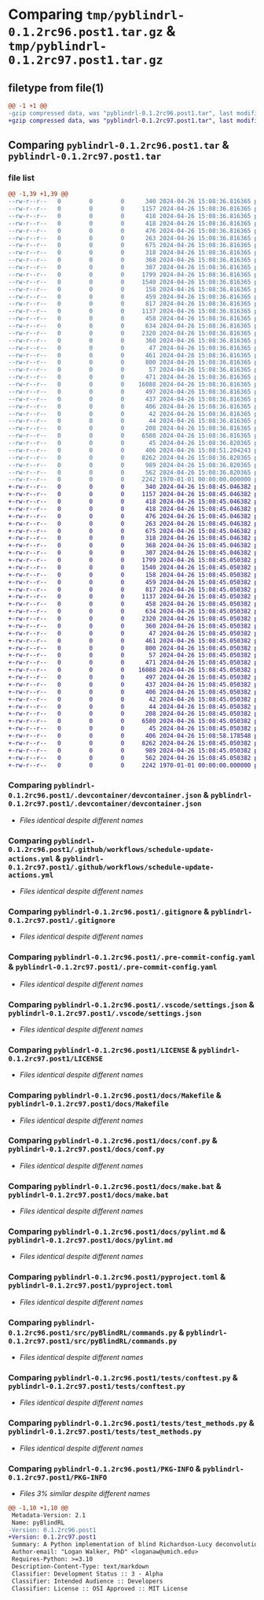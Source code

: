 # Comparing `tmp/pyblindrl-0.1.2rc96.post1.tar.gz` & `tmp/pyblindrl-0.1.2rc97.post1.tar.gz`

## filetype from file(1)

```diff
@@ -1 +1 @@
-gzip compressed data, was "pyblindrl-0.1.2rc96.post1.tar", last modified: Fri Jan  1 00:00:00 2016, max compression
+gzip compressed data, was "pyblindrl-0.1.2rc97.post1.tar", last modified: Fri Jan  1 00:00:00 2016, max compression
```

## Comparing `pyblindrl-0.1.2rc96.post1.tar` & `pyblindrl-0.1.2rc97.post1.tar`

### file list

```diff
@@ -1,39 +1,39 @@
--rw-r--r--   0        0        0      340 2024-04-26 15:08:36.816365 pyblindrl-0.1.2rc96.post1/.devcontainer/Dockerfile
--rw-r--r--   0        0        0     1157 2024-04-26 15:08:36.816365 pyblindrl-0.1.2rc96.post1/.devcontainer/devcontainer.json
--rw-r--r--   0        0        0      418 2024-04-26 15:08:36.816365 pyblindrl-0.1.2rc96.post1/.github/dependabot.yml
--rw-r--r--   0        0        0      418 2024-04-26 15:08:36.816365 pyblindrl-0.1.2rc96.post1/.github/template-sync.yml
--rw-r--r--   0        0        0      476 2024-04-26 15:08:36.816365 pyblindrl-0.1.2rc96.post1/.github/workflows/CI.yml
--rw-r--r--   0        0        0      263 2024-04-26 15:08:36.816365 pyblindrl-0.1.2rc96.post1/.github/workflows/publish.yml
--rw-r--r--   0        0        0      675 2024-04-26 15:08:36.816365 pyblindrl-0.1.2rc96.post1/.github/workflows/schedule-update-actions.yml
--rw-r--r--   0        0        0      318 2024-04-26 15:08:36.816365 pyblindrl-0.1.2rc96.post1/.github/workflows/semantic-pr-check.yml
--rw-r--r--   0        0        0      368 2024-04-26 15:08:36.816365 pyblindrl-0.1.2rc96.post1/.github/workflows/sphinx.yml
--rw-r--r--   0        0        0      307 2024-04-26 15:08:36.816365 pyblindrl-0.1.2rc96.post1/.github/workflows/template-sync.yml
--rw-r--r--   0        0        0     1799 2024-04-26 15:08:36.816365 pyblindrl-0.1.2rc96.post1/.gitignore
--rw-r--r--   0        0        0     1540 2024-04-26 15:08:36.816365 pyblindrl-0.1.2rc96.post1/.pre-commit-config.yaml
--rw-r--r--   0        0        0      158 2024-04-26 15:08:36.816365 pyblindrl-0.1.2rc96.post1/.pypirc
--rw-r--r--   0        0        0      459 2024-04-26 15:08:36.816365 pyblindrl-0.1.2rc96.post1/.vscode/launch.json
--rw-r--r--   0        0        0      817 2024-04-26 15:08:36.816365 pyblindrl-0.1.2rc96.post1/.vscode/settings.json
--rw-r--r--   0        0        0     1137 2024-04-26 15:08:36.816365 pyblindrl-0.1.2rc96.post1/LICENSE
--rw-r--r--   0        0        0      458 2024-04-26 15:08:36.816365 pyblindrl-0.1.2rc96.post1/README.md
--rw-r--r--   0        0        0      634 2024-04-26 15:08:36.816365 pyblindrl-0.1.2rc96.post1/docs/Makefile
--rw-r--r--   0        0        0     2320 2024-04-26 15:08:36.816365 pyblindrl-0.1.2rc96.post1/docs/conf.py
--rw-r--r--   0        0        0      360 2024-04-26 15:08:36.816365 pyblindrl-0.1.2rc96.post1/docs/devcontainer.md
--rw-r--r--   0        0        0       47 2024-04-26 15:08:36.816365 pyblindrl-0.1.2rc96.post1/docs/developer.md
--rw-r--r--   0        0        0      461 2024-04-26 15:08:36.816365 pyblindrl-0.1.2rc96.post1/docs/index.rst
--rw-r--r--   0        0        0      800 2024-04-26 15:08:36.816365 pyblindrl-0.1.2rc96.post1/docs/make.bat
--rw-r--r--   0        0        0       57 2024-04-26 15:08:36.816365 pyblindrl-0.1.2rc96.post1/docs/modules.rst
--rw-r--r--   0        0        0      471 2024-04-26 15:08:36.816365 pyblindrl-0.1.2rc96.post1/docs/pre-commit-config.md
--rw-r--r--   0        0        0    16088 2024-04-26 15:08:36.816365 pyblindrl-0.1.2rc96.post1/docs/pylint.md
--rw-r--r--   0        0        0      497 2024-04-26 15:08:36.816365 pyblindrl-0.1.2rc96.post1/docs/pyproject.md
--rw-r--r--   0        0        0      437 2024-04-26 15:08:36.816365 pyblindrl-0.1.2rc96.post1/docs/python_package.hello_world.rst
--rw-r--r--   0        0        0      406 2024-04-26 15:08:36.816365 pyblindrl-0.1.2rc96.post1/docs/python_package.rst
--rw-r--r--   0        0        0       42 2024-04-26 15:08:36.816365 pyblindrl-0.1.2rc96.post1/docs/requirements.txt
--rw-r--r--   0        0        0       44 2024-04-26 15:08:36.816365 pyblindrl-0.1.2rc96.post1/docs/vscode.md
--rw-r--r--   0        0        0      208 2024-04-26 15:08:36.816365 pyblindrl-0.1.2rc96.post1/docs/workflows.md
--rw-r--r--   0        0        0     6580 2024-04-26 15:08:36.816365 pyblindrl-0.1.2rc96.post1/pyproject.toml
--rw-r--r--   0        0        0       45 2024-04-26 15:08:36.820365 pyblindrl-0.1.2rc96.post1/src/README.md
--rw-r--r--   0        0        0      406 2024-04-26 15:08:51.204243 pyblindrl-0.1.2rc96.post1/src/pyBlindRL/__init__.py
--rw-r--r--   0        0        0     8262 2024-04-26 15:08:36.820365 pyblindrl-0.1.2rc96.post1/src/pyBlindRL/commands.py
--rw-r--r--   0        0        0      989 2024-04-26 15:08:36.820365 pyblindrl-0.1.2rc96.post1/tests/conftest.py
--rw-r--r--   0        0        0      562 2024-04-26 15:08:36.820365 pyblindrl-0.1.2rc96.post1/tests/test_methods.py
--rw-r--r--   0        0        0     2242 1970-01-01 00:00:00.000000 pyblindrl-0.1.2rc96.post1/PKG-INFO
+-rw-r--r--   0        0        0      340 2024-04-26 15:08:45.046382 pyblindrl-0.1.2rc97.post1/.devcontainer/Dockerfile
+-rw-r--r--   0        0        0     1157 2024-04-26 15:08:45.046382 pyblindrl-0.1.2rc97.post1/.devcontainer/devcontainer.json
+-rw-r--r--   0        0        0      418 2024-04-26 15:08:45.046382 pyblindrl-0.1.2rc97.post1/.github/dependabot.yml
+-rw-r--r--   0        0        0      418 2024-04-26 15:08:45.046382 pyblindrl-0.1.2rc97.post1/.github/template-sync.yml
+-rw-r--r--   0        0        0      476 2024-04-26 15:08:45.046382 pyblindrl-0.1.2rc97.post1/.github/workflows/CI.yml
+-rw-r--r--   0        0        0      263 2024-04-26 15:08:45.046382 pyblindrl-0.1.2rc97.post1/.github/workflows/publish.yml
+-rw-r--r--   0        0        0      675 2024-04-26 15:08:45.046382 pyblindrl-0.1.2rc97.post1/.github/workflows/schedule-update-actions.yml
+-rw-r--r--   0        0        0      318 2024-04-26 15:08:45.046382 pyblindrl-0.1.2rc97.post1/.github/workflows/semantic-pr-check.yml
+-rw-r--r--   0        0        0      368 2024-04-26 15:08:45.046382 pyblindrl-0.1.2rc97.post1/.github/workflows/sphinx.yml
+-rw-r--r--   0        0        0      307 2024-04-26 15:08:45.046382 pyblindrl-0.1.2rc97.post1/.github/workflows/template-sync.yml
+-rw-r--r--   0        0        0     1799 2024-04-26 15:08:45.050382 pyblindrl-0.1.2rc97.post1/.gitignore
+-rw-r--r--   0        0        0     1540 2024-04-26 15:08:45.050382 pyblindrl-0.1.2rc97.post1/.pre-commit-config.yaml
+-rw-r--r--   0        0        0      158 2024-04-26 15:08:45.050382 pyblindrl-0.1.2rc97.post1/.pypirc
+-rw-r--r--   0        0        0      459 2024-04-26 15:08:45.050382 pyblindrl-0.1.2rc97.post1/.vscode/launch.json
+-rw-r--r--   0        0        0      817 2024-04-26 15:08:45.050382 pyblindrl-0.1.2rc97.post1/.vscode/settings.json
+-rw-r--r--   0        0        0     1137 2024-04-26 15:08:45.050382 pyblindrl-0.1.2rc97.post1/LICENSE
+-rw-r--r--   0        0        0      458 2024-04-26 15:08:45.050382 pyblindrl-0.1.2rc97.post1/README.md
+-rw-r--r--   0        0        0      634 2024-04-26 15:08:45.050382 pyblindrl-0.1.2rc97.post1/docs/Makefile
+-rw-r--r--   0        0        0     2320 2024-04-26 15:08:45.050382 pyblindrl-0.1.2rc97.post1/docs/conf.py
+-rw-r--r--   0        0        0      360 2024-04-26 15:08:45.050382 pyblindrl-0.1.2rc97.post1/docs/devcontainer.md
+-rw-r--r--   0        0        0       47 2024-04-26 15:08:45.050382 pyblindrl-0.1.2rc97.post1/docs/developer.md
+-rw-r--r--   0        0        0      461 2024-04-26 15:08:45.050382 pyblindrl-0.1.2rc97.post1/docs/index.rst
+-rw-r--r--   0        0        0      800 2024-04-26 15:08:45.050382 pyblindrl-0.1.2rc97.post1/docs/make.bat
+-rw-r--r--   0        0        0       57 2024-04-26 15:08:45.050382 pyblindrl-0.1.2rc97.post1/docs/modules.rst
+-rw-r--r--   0        0        0      471 2024-04-26 15:08:45.050382 pyblindrl-0.1.2rc97.post1/docs/pre-commit-config.md
+-rw-r--r--   0        0        0    16088 2024-04-26 15:08:45.050382 pyblindrl-0.1.2rc97.post1/docs/pylint.md
+-rw-r--r--   0        0        0      497 2024-04-26 15:08:45.050382 pyblindrl-0.1.2rc97.post1/docs/pyproject.md
+-rw-r--r--   0        0        0      437 2024-04-26 15:08:45.050382 pyblindrl-0.1.2rc97.post1/docs/python_package.hello_world.rst
+-rw-r--r--   0        0        0      406 2024-04-26 15:08:45.050382 pyblindrl-0.1.2rc97.post1/docs/python_package.rst
+-rw-r--r--   0        0        0       42 2024-04-26 15:08:45.050382 pyblindrl-0.1.2rc97.post1/docs/requirements.txt
+-rw-r--r--   0        0        0       44 2024-04-26 15:08:45.050382 pyblindrl-0.1.2rc97.post1/docs/vscode.md
+-rw-r--r--   0        0        0      208 2024-04-26 15:08:45.050382 pyblindrl-0.1.2rc97.post1/docs/workflows.md
+-rw-r--r--   0        0        0     6580 2024-04-26 15:08:45.050382 pyblindrl-0.1.2rc97.post1/pyproject.toml
+-rw-r--r--   0        0        0       45 2024-04-26 15:08:45.050382 pyblindrl-0.1.2rc97.post1/src/README.md
+-rw-r--r--   0        0        0      406 2024-04-26 15:08:58.178548 pyblindrl-0.1.2rc97.post1/src/pyBlindRL/__init__.py
+-rw-r--r--   0        0        0     8262 2024-04-26 15:08:45.050382 pyblindrl-0.1.2rc97.post1/src/pyBlindRL/commands.py
+-rw-r--r--   0        0        0      989 2024-04-26 15:08:45.050382 pyblindrl-0.1.2rc97.post1/tests/conftest.py
+-rw-r--r--   0        0        0      562 2024-04-26 15:08:45.050382 pyblindrl-0.1.2rc97.post1/tests/test_methods.py
+-rw-r--r--   0        0        0     2242 1970-01-01 00:00:00.000000 pyblindrl-0.1.2rc97.post1/PKG-INFO
```

### Comparing `pyblindrl-0.1.2rc96.post1/.devcontainer/devcontainer.json` & `pyblindrl-0.1.2rc97.post1/.devcontainer/devcontainer.json`

 * *Files identical despite different names*

### Comparing `pyblindrl-0.1.2rc96.post1/.github/workflows/schedule-update-actions.yml` & `pyblindrl-0.1.2rc97.post1/.github/workflows/schedule-update-actions.yml`

 * *Files identical despite different names*

### Comparing `pyblindrl-0.1.2rc96.post1/.gitignore` & `pyblindrl-0.1.2rc97.post1/.gitignore`

 * *Files identical despite different names*

### Comparing `pyblindrl-0.1.2rc96.post1/.pre-commit-config.yaml` & `pyblindrl-0.1.2rc97.post1/.pre-commit-config.yaml`

 * *Files identical despite different names*

### Comparing `pyblindrl-0.1.2rc96.post1/.vscode/settings.json` & `pyblindrl-0.1.2rc97.post1/.vscode/settings.json`

 * *Files identical despite different names*

### Comparing `pyblindrl-0.1.2rc96.post1/LICENSE` & `pyblindrl-0.1.2rc97.post1/LICENSE`

 * *Files identical despite different names*

### Comparing `pyblindrl-0.1.2rc96.post1/docs/Makefile` & `pyblindrl-0.1.2rc97.post1/docs/Makefile`

 * *Files identical despite different names*

### Comparing `pyblindrl-0.1.2rc96.post1/docs/conf.py` & `pyblindrl-0.1.2rc97.post1/docs/conf.py`

 * *Files identical despite different names*

### Comparing `pyblindrl-0.1.2rc96.post1/docs/make.bat` & `pyblindrl-0.1.2rc97.post1/docs/make.bat`

 * *Files identical despite different names*

### Comparing `pyblindrl-0.1.2rc96.post1/docs/pylint.md` & `pyblindrl-0.1.2rc97.post1/docs/pylint.md`

 * *Files identical despite different names*

### Comparing `pyblindrl-0.1.2rc96.post1/pyproject.toml` & `pyblindrl-0.1.2rc97.post1/pyproject.toml`

 * *Files identical despite different names*

### Comparing `pyblindrl-0.1.2rc96.post1/src/pyBlindRL/commands.py` & `pyblindrl-0.1.2rc97.post1/src/pyBlindRL/commands.py`

 * *Files identical despite different names*

### Comparing `pyblindrl-0.1.2rc96.post1/tests/conftest.py` & `pyblindrl-0.1.2rc97.post1/tests/conftest.py`

 * *Files identical despite different names*

### Comparing `pyblindrl-0.1.2rc96.post1/tests/test_methods.py` & `pyblindrl-0.1.2rc97.post1/tests/test_methods.py`

 * *Files identical despite different names*

### Comparing `pyblindrl-0.1.2rc96.post1/PKG-INFO` & `pyblindrl-0.1.2rc97.post1/PKG-INFO`

 * *Files 3% similar despite different names*

```diff
@@ -1,10 +1,10 @@
 Metadata-Version: 2.1
 Name: pyBlindRL
-Version: 0.1.2rc96.post1
+Version: 0.1.2rc97.post1
 Summary: A Python implementation of blind Richardson-Lucy deconvolution
 Author-email: "Logan Walker, PhD" <loganaw@umich.edu>
 Requires-Python: >=3.10
 Description-Content-Type: text/markdown
 Classifier: Development Status :: 3 - Alpha
 Classifier: Intended Audience :: Developers
 Classifier: License :: OSI Approved :: MIT License
```


